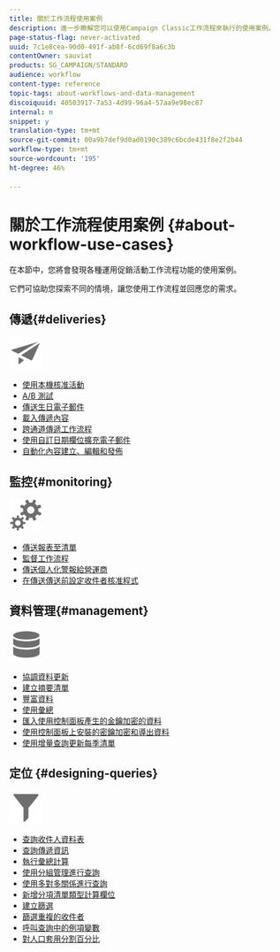 ```yaml
---
title: 關於工作流程使用案例
description: 進一步瞭解您可以使用Campaign Classic工作流程來執行的使用案例。
page-status-flag: never-activated
uuid: 7c1e8cea-90d0-491f-ab8f-6cd69f8a6c3b
contentOwner: sauviat
products: SG_CAMPAIGN/STANDARD
audience: workflow
content-type: reference
topic-tags: about-workflows-and-data-management
discoiquuid: 40503917-7a53-4d99-96a4-57aa9e98ec87
internal: n
snippet: y
translation-type: tm+mt
source-git-commit: 00a9b7def9d0ad0190c389c6bcde431f8e2f2b44
workflow-type: tm+mt
source-wordcount: '195'
ht-degree: 46%

---
```



# 關於工作流程使用案例 {#about-workflow-use-cases}

在本節中，您將會發現各種運用促銷活動工作流程功能的使用案例。

它們可協助您探索不同的情境，讓您使用工作流程並回應您的需求。

## 傳遞{#deliveries}

<img src="assets/do-not-localize/icon_send.svg" width="60px">

* [使用本機核准活動](../../workflow/using/using-the-local-approval-activity.md)
* [A/B 測試](../../workflow/using/a-b-testing.md)
* [傳送生日電子郵件](../../workflow/using/sending-a-birthday-email.md)
* [載入傳遞內容](../../workflow/using/loading-delivery-content.md)
* [跨通道傳遞工作流程](../../workflow/using/cross-channel-delivery-workflow.md)
* [使用自訂日期欄位擴充電子郵件](../../workflow/using/email-enrichment-with-custom-date-fields.md)
* [自動化內容建立、編輯和發佈](../../delivery/using/automating-via-workflows.md#examples)

## 監控{#monitoring}

<img src="assets/do-not-localize/icon_monitoring.svg" width="60px">

* [傳送報表至清單](../../workflow/using/sending-a-report-to-a-list.md)
* [監督工作流程](../../workflow/using/supervising-workflows.md)
* [傳送個人化警報給營運商](../../workflow/using/sending-personalized-alerts-to-operators.md)
* [在傳送傳送前設定收件者核准程式](../../workflow/using/using-the-local-approval-activity.md)

## 資料管理{#management}

<img src="assets/do-not-localize/icon_manage.svg" width="60px">

* [協調資料更新](../../workflow/using/coordinating-data-updates.md)
* [建立摘要清單](../../workflow/using/creating-a-summary-list.md)
* [豐富資料](../../workflow/using/enriching-data.md)
* [使用彙總](../../workflow/using/using-aggregates.md)
* [匯入使用控制面板產生的金鑰加密的資料](../../workflow/using/importing-data.md#use-case-gpg-decrypt)
* [使用控制面板上安裝的密鑰加密和導出資料](../../workflow/using/how-to-use-workflow-data.md#use-case-gpg-encrypt)
* [使用增量查詢更新每季清單](../../workflow/using/quarterly-list-update.md)

## 定位 {#designing-queries}

<img src="assets/do-not-localize/icon_filter.svg" width="60px">

* [查詢收件人資料表](../../workflow/using/querying-recipient-table.md)
* [查詢傳遞資訊](../../workflow/using/querying-delivery-information.md)
* [執行彙總計算](../../workflow/using/performing-aggregate-computing.md)
* [使用分組管理進行查詢](../../workflow/using/querying-using-grouping-management.md)
* [使用多對多關係進行查詢](../../workflow/using/querying-using-many-to-many-relationship.md)
* [新增分項清單類型計算欄位](../../workflow/using/adding-enumeration-type-calculated-field.md)
* [建立篩選](../../workflow/using/creating-a-filter.md)
* [篩選重複的收件者](../../workflow/using/filtering-duplicated-recipients.md)
* [呼叫查詢中的例項變數](../../workflow/using/javascript-scripts-and-templates.md#calling-an-instance-variable-in-a-query)
* [對人口套用分割百分比](../../workflow/using/javascript-scripts-and-templates.md#example)
